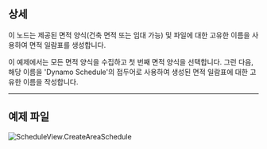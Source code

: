 ## 상세
이 노드는 제공된 면적 양식(건축 면적 또는 임대 가능) 및 파일에 대한 고유한 이름을 사용하여 면적 일람표를 생성합니다.

이 예제에서는 모든 면적 양식을 수집하고 첫 번째 면적 양식을 선택합니다. 그런 다음, 해당 이름을 'Dynamo Schedule'의 접두어로 사용하여 생성된 면적 일람표에 대한 고유한 이름을 작성합니다.
___
## 예제 파일

![ScheduleView.CreateAreaSchedule](./Revit.Elements.Views.ScheduleView.CreateAreaSchedule_img.jpg)
